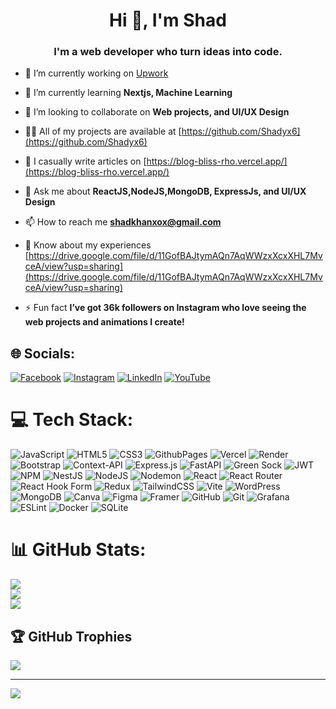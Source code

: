 <h1 align="center">Hi 👋, I'm Shad</h1>
<h3 align="center">I'm a web developer who turn ideas into code.</h3>


- 🔭 I’m currently working on [Upwork](https://www.upwork.com/freelancers/~01901cd8bf64474384?mp_source=share)

- 🌱 I’m currently learning **Nextjs, Machine Learning**

- 👯 I’m looking to collaborate on **Web projects, and UI/UX Design**

- 👨‍💻 All of my projects are available at [https://github.com/Shadyx6](https://github.com/Shadyx6)

- 📝 I casually write articles on [https://blog-bliss-rho.vercel.app/](https://blog-bliss-rho.vercel.app/)

- 💬 Ask me about **ReactJS,NodeJS,MongoDB, ExpressJs, and UI/UX Design**

- 📫 How to reach me **shadkhanxox@gmail.com**

- 📄 Know about my experiences [https://drive.google.com/file/d/11GofBAJtymAQn7AqWWzxXcxXHL7MvceA/view?usp=sharing](https://drive.google.com/file/d/11GofBAJtymAQn7AqWWzxXcxXHL7MvceA/view?usp=sharing)

- ⚡ Fun fact **I’ve got 36k followers on Instagram who love seeing the web projects and animations I create!**


## 🌐 Socials:
[![Facebook](https://img.shields.io/badge/Facebook-%231877F2.svg?logo=Facebook&logoColor=white)](https://www.facebook.com/profile.php?id=61565362003853) [![Instagram](https://img.shields.io/badge/Instagram-%23E4405F.svg?logo=Instagram&logoColor=white)](https://instagram.com/shad.codes) [![LinkedIn](https://img.shields.io/badge/LinkedIn-%230077B5.svg?logo=linkedin&logoColor=white)](https://linkedin.com/in/shad-khan00) [![YouTube](https://img.shields.io/badge/YouTube-%23FF0000.svg?logo=YouTube&logoColor=white)](https://youtube.com/@Shad.codesX) 

# 💻 Tech Stack:
![JavaScript](https://img.shields.io/badge/javascript-%23323330.svg?style=for-the-badge&logo=javascript&logoColor=%23F7DF1E) ![HTML5](https://img.shields.io/badge/html5-%23E34F26.svg?style=for-the-badge&logo=html5&logoColor=white) ![CSS3](https://img.shields.io/badge/css3-%231572B6.svg?style=for-the-badge&logo=css3&logoColor=white) ![GithubPages](https://img.shields.io/badge/github%20pages-121013?style=for-the-badge&logo=github&logoColor=white) ![Vercel](https://img.shields.io/badge/vercel-%23000000.svg?style=for-the-badge&logo=vercel&logoColor=white) ![Render](https://img.shields.io/badge/Render-%46E3B7.svg?style=for-the-badge&logo=render&logoColor=white) ![Bootstrap](https://img.shields.io/badge/bootstrap-%238511FA.svg?style=for-the-badge&logo=bootstrap&logoColor=white) ![Context-API](https://img.shields.io/badge/Context--Api-000000?style=for-the-badge&logo=react) ![Express.js](https://img.shields.io/badge/express.js-%23404d59.svg?style=for-the-badge&logo=express&logoColor=%2361DAFB) ![FastAPI](https://img.shields.io/badge/FastAPI-005571?style=for-the-badge&logo=fastapi) ![Green Sock](https://img.shields.io/badge/green%20sock-88CE02?style=for-the-badge&logo=greensock&logoColor=white) ![JWT](https://img.shields.io/badge/JWT-black?style=for-the-badge&logo=JSON%20web%20tokens) ![NPM](https://img.shields.io/badge/NPM-%23CB3837.svg?style=for-the-badge&logo=npm&logoColor=white) ![NestJS](https://img.shields.io/badge/nestjs-%23E0234E.svg?style=for-the-badge&logo=nestjs&logoColor=white) ![NodeJS](https://img.shields.io/badge/node.js-6DA55F?style=for-the-badge&logo=node.js&logoColor=white) ![Nodemon](https://img.shields.io/badge/NODEMON-%23323330.svg?style=for-the-badge&logo=nodemon&logoColor=%BBDEAD) ![React](https://img.shields.io/badge/react-%2320232a.svg?style=for-the-badge&logo=react&logoColor=%2361DAFB) ![React Router](https://img.shields.io/badge/React_Router-CA4245?style=for-the-badge&logo=react-router&logoColor=white) ![React Hook Form](https://img.shields.io/badge/React%20Hook%20Form-%23EC5990.svg?style=for-the-badge&logo=reacthookform&logoColor=white) ![Redux](https://img.shields.io/badge/redux-%23593d88.svg?style=for-the-badge&logo=redux&logoColor=white) ![TailwindCSS](https://img.shields.io/badge/tailwindcss-%2338B2AC.svg?style=for-the-badge&logo=tailwind-css&logoColor=white) ![Vite](https://img.shields.io/badge/vite-%23646CFF.svg?style=for-the-badge&logo=vite&logoColor=white) ![WordPress](https://img.shields.io/badge/WordPress-%23117AC9.svg?style=for-the-badge&logo=WordPress&logoColor=white) ![MongoDB](https://img.shields.io/badge/MongoDB-%234ea94b.svg?style=for-the-badge&logo=mongodb&logoColor=white) ![Canva](https://img.shields.io/badge/Canva-%2300C4CC.svg?style=for-the-badge&logo=Canva&logoColor=white) ![Figma](https://img.shields.io/badge/figma-%23F24E1E.svg?style=for-the-badge&logo=figma&logoColor=white) ![Framer](https://img.shields.io/badge/Framer-black?style=for-the-badge&logo=framer&logoColor=blue) ![GitHub](https://img.shields.io/badge/github-%23121011.svg?style=for-the-badge&logo=github&logoColor=white) ![Git](https://img.shields.io/badge/git-%23F05033.svg?style=for-the-badge&logo=git&logoColor=white) ![Grafana](https://img.shields.io/badge/grafana-%23F46800.svg?style=for-the-badge&logo=grafana&logoColor=white) ![ESLint](https://img.shields.io/badge/ESLint-4B3263?style=for-the-badge&logo=eslint&logoColor=white) ![Docker](https://img.shields.io/badge/docker-%230db7ed.svg?style=for-the-badge&logo=docker&logoColor=white) ![SQLite](https://img.shields.io/badge/sqlite-%2307405e.svg?style=for-the-badge&logo=sqlite&logoColor=white)
# 📊 GitHub Stats:
![](https://github-readme-stats.vercel.app/api?username=shadyx6&theme=dark&hide_border=true&include_all_commits=false&count_private=true)<br/>
![](https://github-readme-streak-stats.herokuapp.com/?user=shadyx6&theme=dark&hide_border=true)<br/>
![](https://github-readme-stats.vercel.app/api/top-langs/?username=shadyx6&theme=dark&hide_border=true&include_all_commits=false&count_private=true&layout=compact)

## 🏆 GitHub Trophies
![](https://github-profile-trophy.vercel.app/?username=shadyx6&theme=radical&no-frame=true&no-bg=false&margin-w=4)

---
[![](https://visitcount.itsvg.in/api?id=shadyx6&icon=3&color=11)](https://visitcount.itsvg.in)

<!-- Proudly created with GPRM ( https://gprm.itsvg.in ) -->
